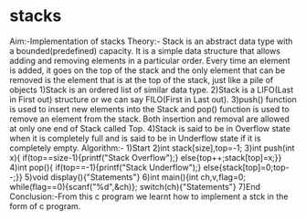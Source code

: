 # stacks
Aim:-Implementation of stacks
Theory:-
        Stack is an abstract data type with a bounded(predefined) capacity. It is a simple data structure that allows adding and removing elements in a particular order. Every time an element is added, it goes on the top of the stack and the only element that can be removed is the element that is at the top of the stack, just like a pile of objects
1)Stack is an ordered list of similar data type.
2)Stack is a LIFO(Last in First out) structure or we can say FILO(First in Last out).
3)push() function is used to insert new elements into the Stack and pop() function is used to remove an element from the stack. Both insertion and removal are allowed at only one end of Stack called Top.
4)Stack is said to be in Overflow state when it is completely full and is said to be in Underflow state if it is completely empty.
Algorithm:-
            1)Start
            2)int stack[size],top=-1;
            3)int push(int x){
                      if(top==size-1){printf("Stack Overflow");}
	                    else{top++;stack[top]=x;}}
            4)int pop(){
                      if(top==-1){printf("Stack Underflow");}
                      else{stack[top]=0;top--;}}
            5)void display(){"Statements"}
            6)int main(){int ch,v,flag=0;
                        while(flag==0){scanf("%d",&ch)};
                        switch(ch){"Statements"}
            7)End
Conclusion:-From this c program we learnt how to implement a stck in the form of c program.
